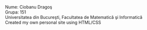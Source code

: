 Nume: Ciobanu Dragoş <br>
Grupa: 151 <br>
Universitatea din Bucureşti, Facultatea de Matematică şi Informatică <br>
Created my own personal site using HTML/CSS
